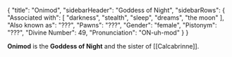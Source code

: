 {
	"title": "Onimod",
	"sidebarHeader": "Goddess of Night",
	"sidebarRows": {
		"Associated with": [ "darkness", "stealth", "sleep", "dreams", "the moon" ],
		"Also known as": "???",
		"Pawns": "???",
		"Gender": "female",
		"Pistonym": "???",
		"Divine Number": 49,
		"Pronunciation": "ON-uh-mod"
	}
}

**Onimod** is the **Goddess of Night** and the sister of [[Calcabrinne]].